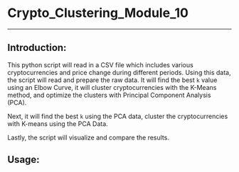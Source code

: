 # Crypto_Clustering_Module_10

---

## Introduction: 

This python script will read in a CSV file which includes various cryptocurrencies and price change during different periods. Using this data, the script will read and prepare the raw data. It will find the best `k` value using an Elbow Curve, it will cluster cryptocurrencies with the K-Means method, and optimize the clusters with Principal Component Analysis (PCA). 

Next, it will find the best `k` using the PCA data, cluster the cryptocurrencies with K-means using the PCA Data. 

Lastly, the script will visualize and compare the results. 

## Usage: 

